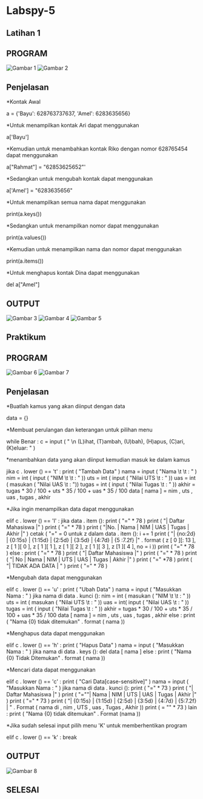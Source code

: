 # Labspy-5
## Latihan 1

## PROGRAM
![Gambar 1](ss/ss1.png)
![Gambar 2](ss/ss2.png)

## Penjelasan
*Kontak Awal

a = {'Bayu': 628763737637, 'Amel': 6283635656}

*Untuk menampilkan kontak Ari dapat menggunakan

a['Bayu']

*Kemudian untuk menambahkan kontak Riko dengan nomor 628765454 dapat menggunakan

a["Rahmat"] = "62853625652"'

*Sedangkan untuk mengubah kontak dapat menggunakan

a['Amel'] = "6283635656"

*Untuk menampilkan semua nama dapat menggunakan

print(a.keys())

*Sedangkan untuk menampilkan nomor dapat menggunakan

print(a.values())

*Kemudian untuk menampilkan nama dan nomor dapat menggunakan

print(a.items())

*Untuk menghapus kontak Dina dapat menggunakan

del a["Amel"]

## OUTPUT
![Gambar 3](ss/ss3.png)
![Gambar 4](ss/ss4.png)
![Gambar 5](ss/ss5.png)

## Praktikum

## PROGRAM
![Gambar 6](ss/ss6.png)
![Gambar 7](ss/ss7.png)

## Penjelasan
*Buatlah kamus yang akan diinput dengan data

data  = {}

*Membuat perulangan dan keterangan untuk pilihan menu

while  Benar :
     c  =  input ( " \n (L)ihat, (T)ambah, (U)bah), (H)apus, (C)ari, (K)eluar: " )

*menambahkan data yang akan diinput kemudian masuk ke dalam kamus

jika  c . lower () ==  't' :
         print ( "Tambah Data" )
         nama  =  input ( "Nama \t \t : " )
         nim  =  int ( input ( "NIM \t \t : " ))
         uts  =  int ( input ( "Nilai UTS \t : " ))
         uas  =  int ( masukan ( "Nilai UAS \t : "))
         tugas  =  int ( input ( "Nilai Tugas \t : " ))
         akhir  =  tugas * 30 / 100  +  uts * 35 / 100  +  uas * 35 / 100 
        data [ nama ] =  nim , uts , uas , tugas , akhir

*Jika ingin menampilkan data dapat menggunakan

elif  c . lower () ==  'l' :
         jika  data . item ():
             print ( "=" * 78 )
             print ( "| Daftar Mahasiswa |" )
             print ( "=" * 78 )
             print ( "|No. | Nama | NIM | UAS | Tugas | Akhir |" )
             cetak ( "=" =  0 
            untuk  z  dalam  data . item ():
                 i  +=  1 
                print ( "| {no:2d} | {0:15s} | {1:15d} | {2:5d} | {3:5d} | {4:7d} | {5 :7.2f} |" 
                      . format ( z [ 0 ][: 13 ], z [ 1 ][ 0 ], z [ 1 ][ 1 ], z [ 1 ][ 2 ], z [ 1 ][ 3 ], z [1 ][ 4 ], no = i ))
             print ( "="  *  78 )
         else :
             print ( "=" * 78 )
             print ( "| Daftar Mahasiswa |" )
             print ( "=" * 78 )
             print ( "| No | Nama | NIM | UTS | UAS | Tugas | Akhir |" )
             print ( "=" *78 )
             print ( "| TIDAK ADA DATA | " )
             print ( "=" * 78 )

*Mengubah data dapat menggunakan

elif  c . lower () ==  'u' :
         print ( "Ubah Data" )
         nama  =  input ( "Masukkan Nama : " )
         jika  nama  di  data . kunci ():
             nim  =  int ( masukan ( "NIM \t \t : " ))
             uts  =  int ( masukan ( "Nilai UTS \t : " ))
             uas  =  int( input ( "Nilai UAS \t : " ))
             tugas  =  int ( input ( "Nilai Tugas \t : " ))
             akhir  =  tugas * 30 / 100  +  uts * 35 / 100  +  uas * 35 / 100 
            data [ nama ] =  nim , uts , uas , tugas , akhir 
        else :
            print ( "Nama {0} tidak ditemukan" . format ( nama ))

*Menghapus data dapat menggunakan

elif  c . lower () ==  'h' :
         print ( "Hapus Data" )
         nama  =  input ( "Masukkan Nama : " )
         jika  nama  di  data . keys ():
             del  data [ nama ]
         else :
             print ( "Nama {0} Tidak Ditemukan" . format ( nama ))

*Mencari data dapat menggunakan

 elif  c . lower () ==  'c' :
         print ( "Cari Data[case-sensitive]" )
         nama  =  input ( "Masukkan Nama : " )
         jika  nama  di  data . kunci ():
             print ( "=" * 73 )
             print ( "| Daftar Mahasiswa |" )
             print ( "=""| Nama | NIM | UTS | UAS | Tugas | Akhir |" )
             print ( "=" * 73 )
             print ( "| {0:15s} | {1:15d} | {2:5d} | {3:5d} | {4:7d} | {5:7.2f} | " 
                  . Format ( nama di , nim , UTS , uas , Tugas , Akhir ))
             print ( = "" * 73 )
         lain :
             print ( "Nama {0} tidak ditemukan" . Format (nama ))

*Jika sudah selesai input pilih menu 'K' untuk memberhentikan program

elif  c . lower () ==  'k' :
         break

## OUTPUT
![Gambar 8](ss/ss8.png)

## SELESAI